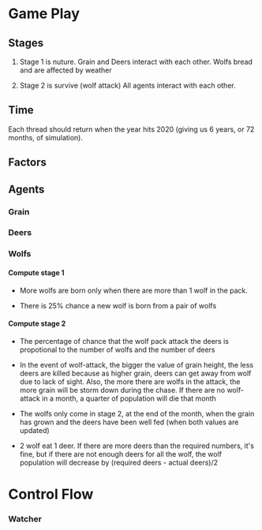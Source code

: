 # Game Play

## Stages

1. Stage 1 is nuture. Grain and Deers interact with each other. Wolfs bread and are affected by weather

2. Stage 2 is survive (wolf attack)
All agents interact with each other.

## Time

Each thread should return when the year hits 2020 (giving us 6 years, or 72 months, of simulation).

## Factors



## Agents



### Grain



### Deers



### Wolfs

#### Compute stage 1

* More wolfs are born only when there are more than 1 wolf in the pack.

* There is 25% chance a new wolf is born from a pair of wolfs

#### Compute stage 2

* The percentage of chance that the wolf pack attack the deers is propotional to the number of wolfs and the number of deers

* In the event of wolf-attack, the bigger the value of grain height, the less deers are killed because as higher grain, deers can get away from wolf due to lack of sight. Also, the more there are wolfs in the attack, the more grain will be storm down during the chase. If there are no wolf-attack in a month, a quarter of population will die that month

* The wolfs only come in stage 2, at the end of the month, when the grain has grown and the deers have been well fed (when both values are updated)

* 2 wolf eat 1 deer. If there are more deers than the required numbers, it's fine, but if there are not enough deers for all the wolf, the wolf population will decrease by (required deers - actual deers)/2

# Control Flow


### Watcher
